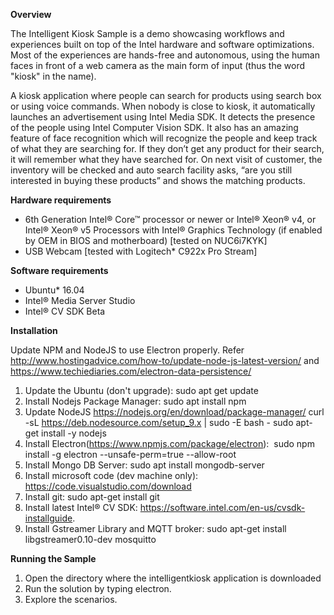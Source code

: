 **Overview**

The Intelligent Kiosk Sample is a demo showcasing workflows and experiences built on top of the Intel hardware and software optimizations. Most of the experiences are hands-free and autonomous, using the human faces in front of a web camera as the main form of input (thus the word "kiosk" in the name).

A kiosk application where people can search for products using search box or using voice commands. When nobody is close to kiosk, it automatically launches an advertisement using Intel Media SDK. It detects the presence of the people using Intel Computer Vision SDK. It also has an amazing feature of face recognition which will recognize the people and keep track of what they are searching for. If they don’t get any product for their search, it will remember what they have searched for. On next visit of customer, the inventory will be checked and auto search facility asks, “are you still interested in buying these products” and shows the matching products.

**Hardware requirements**

- 6th Generation Intel® Core™ processor or newer or Intel® Xeon® v4, or Intel® Xeon® v5 Processors with Intel® Graphics Technology (if enabled by OEM in BIOS and motherboard) [tested on NUC6i7KYK]
- USB Webcam [tested with Logitech* C922x Pro Stream]

**Software requirements**

- Ubuntu* 16.04
- Intel® Media Server Studio
- Intel® CV SDK Beta

**Installation**

Update NPM and NodeJS to use Electron properly. Refer http://www.hostingadvice.com/how-to/update-node-js-latest-version/
and https://www.techiediaries.com/electron-data-persistence/

1. Update the Ubuntu (don't upgrade): sudo apt get update
2. Install Nodejs Package Manager: sudo apt install npm
3. Update NodeJS https://nodejs.org/en/download/package-manager/ curl -sL https://deb.nodesource.com/setup_9.x | sudo -E bash - sudo apt-get install -y nodejs
4. Install Electron(https://www.npmjs.com/package/electron):  sudo npm install -g electron --unsafe-perm=true --allow-root
5. Install Mongo DB Server: sudo apt install mongodb-server
6. Install microsoft code (dev machine only): https://code.visualstudio.com/download
7. Install git: sudo apt-get install git
8. Install latest Intel® CV SDK: https://software.intel.com/en-us/cvsdk-installguide. 
9. Install Gstreamer Library and MQTT broker: sudo apt-get install libgstreamer0.10-dev mosquitto

**Running the Sample**

1. Open the directory where the intelligentkiosk application is downloaded
2. Run the solution by typing electron.
3. Explore the scenarios.
